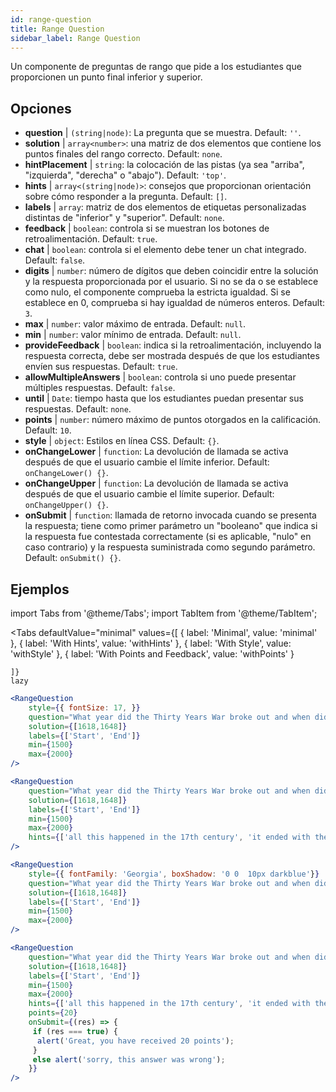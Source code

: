 ```yaml
---
id: range-question
title: Range Question
sidebar_label: Range Question
---
```


Un componente de preguntas de rango que pide a los estudiantes que proporcionen un punto final inferior y superior.

## Opciones

* __question__ | `(string|node)`: La pregunta que se muestra. Default: `''`.
* __solution__ | `array<number>`: una matriz de dos elementos que contiene los puntos finales del rango correcto. Default: `none`.
* __hintPlacement__ | `string`: la colocación de las pistas (ya sea "arriba", "izquierda", "derecha" o "abajo"). Default: `'top'`.
* __hints__ | `array<(string|node)>`: consejos que proporcionan orientación sobre cómo responder a la pregunta. Default: `[]`.
* __labels__ | `array`: matriz de dos elementos de etiquetas personalizadas distintas de "inferior" y "superior". Default: `none`.
* __feedback__ | `boolean`: controla si se muestran los botones de retroalimentación. Default: `true`.
* __chat__ | `boolean`: controla si el elemento debe tener un chat integrado. Default: `false`.
* __digits__ | `number`: número de dígitos que deben coincidir entre la solución y la respuesta proporcionada por el usuario. Si no se da o se establece como nulo, el componente comprueba la estricta igualdad. Si se establece en 0, comprueba si hay igualdad de números enteros. Default: `3`.
* __max__ | `number`: valor máximo de entrada. Default: `null`.
* __min__ | `number`: valor mínimo de entrada. Default: `null`.
* __provideFeedback__ | `boolean`: indica si la retroalimentación, incluyendo la respuesta correcta, debe ser mostrada después de que los estudiantes envíen sus respuestas. Default: `true`.
* __allowMultipleAnswers__ | `boolean`: controla si uno puede presentar múltiples respuestas. Default: `false`.
* __until__ | `Date`: tiempo hasta que los estudiantes puedan presentar sus respuestas. Default: `none`.
* __points__ | `number`: número máximo de puntos otorgados en la calificación. Default: `10`.
* __style__ | `object`: Estilos en línea CSS. Default: `{}`.
* __onChangeLower__ | `function`: La devolución de llamada se activa después de que el usuario cambie el límite inferior. Default: `onChangeLower() {}`.
* __onChangeUpper__ | `function`: La devolución de llamada se activa después de que el usuario cambie el límite superior. Default: `onChangeUpper() {}`.
* __onSubmit__ | `function`: llamada de retorno invocada cuando se presenta la respuesta; tiene como primer parámetro un "booleano" que indica si la respuesta fue contestada correctamente (si es aplicable, "nulo" en caso contrario) y la respuesta suministrada como segundo parámetro. Default: `onSubmit() {}`.


## Ejemplos

import Tabs from '@theme/Tabs';
import TabItem from '@theme/TabItem';

<Tabs
    defaultValue="minimal"
    values={[
        { label: 'Minimal', value: 'minimal' },
        { label: 'With Hints', value: 'withHints' },
        { label: 'With Style', value: 'withStyle' },
        { label: 'With Points and Feedback', value: 'withPoints' }
        
    ]}
    lazy
>

<TabItem value="minimal">

```jsx live
<RangeQuestion
    style={{ fontSize: 17, }}
    question="What year did the Thirty Years War broke out and when did it?"
    solution={[1618,1648]}
    labels={['Start', 'End']}
    min={1500}
    max={2000}
/>
```

</TabItem>

<TabItem value="withHints">

```jsx live
<RangeQuestion
    question="What year did the Thirty Years War broke out and when did it?"
    solution={[1618,1648]}
    labels={['Start', 'End']}
    min={1500}
    max={2000}
    hints={['all this happened in the 17th century', 'it ended with the Peace of Westphalia in 1648']}
/>
```

</TabItem>

<TabItem value="withStyle">

```jsx live
<RangeQuestion
    style={{ fontFamily: 'Georgia', boxShadow: '0 0  10px darkblue'}}
    question="What year did the Thirty Years War broke out and when did it?"
    solution={[1618,1648]}
    labels={['Start', 'End']}
    min={1500}
    max={2000}
/>
```

</TabItem>

<TabItem value="withPoints">

```jsx live
<RangeQuestion
    question="What year did the Thirty Years War broke out and when did it?"
    solution={[1618,1648]}
    labels={['Start', 'End']}
    min={1500}
    max={2000}
    hints={['all this happened in the 17th century', 'it ended with the Peace of Westphalia in 1648']}
    points={20}
    onSubmit={(res) => {
     if (res === true) {
      alert('Great, you have received 20 points');
     }
     else alert('sorry, this answer was wrong');
    }}
/>
```

</TabItem>

</Tabs>
